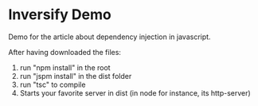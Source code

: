 Inversify Demo
==============

Demo for the article about dependency injection in javascript.

After having downloaded the files:

1. run "npm install" in the root
2. run "jspm install" in the dist folder
3. run "tsc" to compile
4. Starts your favorite server in dist (in node for instance, its http-server)
